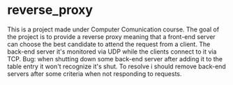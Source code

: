 # reverse_proxy
This is a project made under Computer Comunication course.
The goal of the project is to provide a reverse proxy meaning that a front-end server can choose the best candidate
to attend the request from a client. The back-end server it's monitored via UDP while the clients connect to it via TCP.
Bug: when shutting down some back-end server after adding it to the table entry it won't
recognize it's shut. To resolve i should remove back-end servers after some criteria when not responding to requests.
